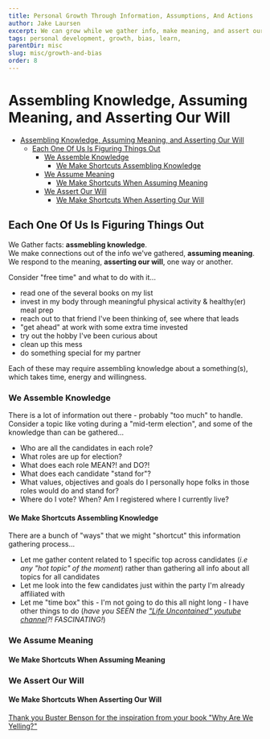 ```yaml
---
title: Personal Growth Through Information, Assumptions, And Actions
author: Jake Laursen
excerpt: We can grow while we gather info, make meaning, and assert our will
tags: personal development, growth, bias, learn,  
parentDir: misc
slug: misc/growth-and-bias
order: 8
---
```


# Assembling Knowledge, Assuming Meaning, and Asserting Our Will
- [Assembling Knowledge, Assuming Meaning, and Asserting Our Will](#assembling-knowledge-assuming-meaning-and-asserting-our-will)
  - [Each One Of Us Is Figuring Things Out](#each-one-of-us-is-figuring-things-out)
    - [We Assemble Knowledge](#we-assemble-knowledge)
      - [We Make Shortcuts Assembling Knowledge](#we-make-shortcuts-assembling-knowledge)
    - [We Assume Meaning](#we-assume-meaning)
      - [We Make Shortcuts When Assuming Meaning](#we-make-shortcuts-when-assuming-meaning)
    - [We Assert Our Will](#we-assert-our-will)
      - [We Make Shortcuts When Asserting Our Will](#we-make-shortcuts-when-asserting-our-will)


## Each One Of Us Is Figuring Things Out
We Gather facts: **assmebling knowledge**.  
We make connections out of the info we've gathered, **assuming meaning**.  
We respond to the meaning, **asserting our will**, one way or another.   

Consider "free time" and what to do with it...
- read one of the several books on my list
- invest in my body through meaningful physical activity & healthy(er) meal prep
- reach out to that friend I've been thinking of, see where that leads
- "get ahead" at work with some extra time invested
- try out the hobby I've been curious about
- clean up this mess
- do something special for my partner

Each of these may require assembling knowledge about a something(s), which takes time, energy and willingness. 
### We Assemble Knowledge
There is a lot of information out there - probably "too much" to handle. Consider a topic like voting during a "mid-term election", and some of the knowledge than can be gathered...
- Who are all the candidates in each role? 
- What roles are up for election?
- What does each role MEAN?! and DO?!
- What does each candidate "stand for"?
- What values, objectives and goals do I personally hope folks in those roles would do and stand for?
- Where do I vote? When? Am I registered where I currently live?

#### We Make Shortcuts Assembling Knowledge
There are a bunch of "ways" that we might "shortcut" this information gathering process...
- Let me gather content related to 1 specific top across candidates (_i.e any "hot topic" of the moment_) rather than gathering all info about all topics for all candidates
- Let me look into the few candidates just within the party I'm already affiliated with
- Let me "time box" this - I'm not going to do this all night long - I have other things to do (_have you SEEN the ["Life Uncontained" youtube channel](https://www.youtube.com/channel/UC-l69It3hxAY3tkBH_utLNQ)?! FASCINATING!_)


### We Assume Meaning
#### We Make Shortcuts When Assuming Meaning

### We Assert Our Will
#### We Make Shortcuts When Asserting Our Will

[Thank you Buster Benson for the inspiration from your book "Why Are We Yelling?"](https://busterbenson.com/whyareweyelling/)  